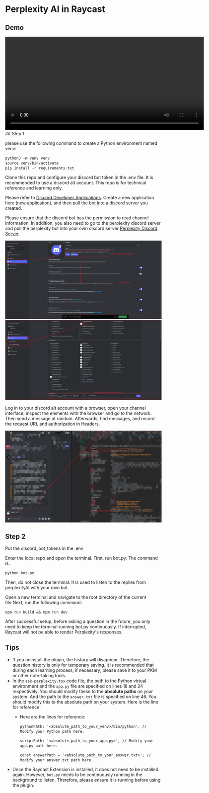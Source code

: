 # Perplexity AI in Raycast

## Demo
<video width="640" height="300" controls>
  <source src="image/README/Area.MP4" type="video/mp4">
</video>
## Step 1

please use the following command to create a Python environment named venv:

```
python3 -m venv venv
source venv/bin/activate
pip install -r requirements.txt
```

Clone this repo and configure your discord bot token in the .env file. It is recommended to use a discord alt account. This repo is for technical reference and learning only.

Please refer to [Discord Developer Applications](https://discord.com/developers/applications). Create a new application here (new application), and then pull the bot into a discord server you created.

Please ensure that the discord bot has the permission to read channel information. In addition, you also need to go to the perplexity discord server and pull the perplexity bot into your own discord server [Perplexity Discord Server](https://discord.com/invite/perplexity-ai)

![1695605515310](image/README/1695605515310.png)
![1695605634616](image/README/1695605634616.png)

Log in to your discord alt account with a browser, open your channel interface, inspect the elements with the browser and go to the network. Then send a message at random. Afterwards, find messages, and record the request URL and authorization in Headers.

![1695605268288](image/README/1695605268288.png)

## Step 2

Put the discord_bot_tokens in the .env

Enter the local repo and open the terminal. First, run bot.py. The command is:

```
python bot.py
```

Then, do not close the terminal. It is used to listen to the replies from perplexityAI with your own bot.

Open a new terminal and navigate to the root directory of the current file.Next, run the following command:

```
npm run build && npm run dev
```

After successful setup, before asking a question in the future, you only need to keep the terminal running bot.py continuously. If interrupted, Raycast will not be able to render Perplexity's responses.

## Tips

- If you uninstall the plugin, the history will disappear. Therefore, the question history is only for temporary saving. It is recommended that during each learning process, if necessary, please save it to your PKM or other note-taking tools.
- In the ``ask-perplexity.tsx`` code file, the path to the Python virtual environment and the ``app.py`` file are specified on lines 18 and 24 respectively. You should modify these to the **absolute paths** on your system. And the path to the `answer.txt` file is specified on line 46. You should modify this to the absolute path on your system. Here is the line for reference:
  - Here are the lines for reference:

    ```
    pythonPath: '<absolute_path_to_your_venv>/bin/python', // Modify your Python path here.
    ```
    ```
    scriptPath: '<absolute_path_to_your_app.py>', // Modify your app.py path here.
    ```
    ```
    const answerPath = '<absolute_path_to_your_answer.txt>'; // Modify your answer.txt path here.
    ```
- Once the Raycast Extension is installed, it does not need to be installed again. However, ``bot.py`` needs to be continuously running in the background to listen. Therefore, please ensure it is running before using the plugin.
